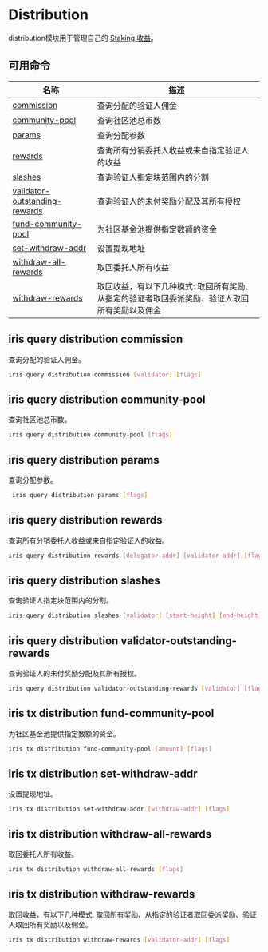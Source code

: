 # Distribution

distribution模块用于管理自己的 [Staking 收益](../concepts/general-concepts.md#staking-收益)。

## 可用命令

| 名称                                                                                    | 描述                                                                                           |
| --------------------------------------------------------------------------------------- | ---------------------------------------------------------------------------------------------- |
| [commission](#iris-query-distribution-commission)                                       | 查询分配的验证人佣金                                                                           |
| [community-pool](#iris-query-distribution-community-pool)                               | 查询社区池总币数                                                                               |
| [params](#iris-query-distribution-params)                                               | 查询分配参数                                                                                   |
| [rewards](#iris-query-distribution-rewards)                                             | 查询所有分销委托人收益或来自指定验证人的收益                                                   |
| [slashes](#iris-query-distribution-slashes)                                             | 查询验证人指定块范围内的分割                                                                   |
| [validator-outstanding-rewards](#iris-query-distribution-validator-outstanding-rewards) | 查询验证人的未付奖励分配及其所有授权                                                           |
| [fund-community-pool](#iris-tx-distribution-fund-community-pool)                        | 为社区基金池提供指定数额的资金                                                                 |
| [set-withdraw-addr](#iris-tx-distribution-set-withdraw-addr)                            | 设置提现地址                                                                                   |
| [withdraw-all-rewards](#iris-tx-distribution-withdraw-all-rewards)                      | 取回委托人所有收益                                                                             |
| [withdraw-rewards](#iris-tx-distribution-withdraw-rewards)                              | 取回收益，有以下几种模式: 取回所有奖励、从指定的验证者取回委派奖励、验证人取回所有奖励以及佣金 |

## iris query distribution commission

查询分配的验证人佣金。

```bash
iris query distribution commission [validator] [flags]
```

## iris query distribution community-pool

查询社区池总币数。

```bash
iris query distribution community-pool [flags]
```

## iris query distribution params

查询分配参数。

```bash
 iris query distribution params [flags]
```

## iris query distribution rewards

查询所有分销委托人收益或来自指定验证人的收益。

```bash
iris query distribution rewards [delegator-addr] [validator-addr] [flags]
```

## iris query distribution slashes

查询验证人指定块范围内的分割。

```bash
iris query distribution slashes [validator] [start-height] [end-height] [flags]
```

## iris query distribution validator-outstanding-rewards

查询验证人的未付奖励分配及其所有授权。

```bash
iris query distribution validator-outstanding-rewards [validator] [flags]
```

## iris tx distribution fund-community-pool

为社区基金池提供指定数额的资金。

```bash
iris tx distribution fund-community-pool [amount] [flags]
```

## iris tx distribution set-withdraw-addr

设置提现地址。

```bash
iris tx distribution set-withdraw-addr [withdraw-addr] [flags]
```

## iris tx distribution withdraw-all-rewards

取回委托人所有收益。

```bash
iris tx distribution withdraw-all-rewards [flags]
```

## iris tx distribution withdraw-rewards

取回收益，有以下几种模式: 取回所有奖励、从指定的验证者取回委派奖励、验证人取回所有奖励以及佣金。

```bash
iris tx distribution withdraw-rewards [validator-addr] [flags]
```

